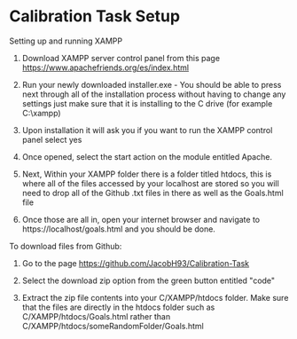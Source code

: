 # Calibration Task Setup
Setting up and running XAMPP
1. Download XAMPP server control panel from this page https://www.apachefriends.org/es/index.html

2. Run your newly downloaded installer.exe - You should be able to press next through all of the installation process without having to change any settings just make sure that it is installing to the C drive (for example C:\xampp)

3. Upon installation it will ask you if you want to run the XAMPP control panel select yes

4. Once opened, select the start action on the module entitled Apache.

5. Next, Within your XAMPP folder there is a folder titled htdocs, this is where all of the files accessed by your localhost are stored so you will need to drop all of the Github .txt files in there as well as the Goals.html file

6. Once those are all in, open your internet browser and navigate to https://localhost/goals.html and you should be done.

To download files from Github: 

1. Go to the page https://github.com/JacobH93/Calibration-Task 

2. Select the download zip option from the green button entitled "code"

3. Extract the zip file contents into your C/XAMPP/htdocs folder. Make sure that the files are directly in the htdocs folder such as C/XAMPP/htdocs/Goals.html rather than C/XAMPP/htdocs/someRandomFolder/Goals.html